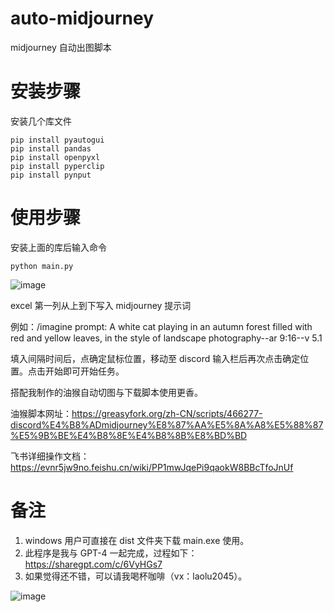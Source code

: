 # auto-midjourney

midjourney 自动出图脚本

# 安装步骤

安装几个库文件

```
pip install pyautogui
pip install pandas
pip install openpyxl
pip install pyperclip
pip install pynput
```

# 使用步骤

安装上面的库后输入命令

```
python main.py
```

![image](https://github.com/lhwd521/auto-midjourney/assets/15196067/2527a4b5-cf06-4e22-ac72-eccf499ac340)

excel 第一列从上到下写入 midjourney 提示词

例如：/imagine prompt: A white cat playing in an autumn forest filled with red and yellow leaves, in the style of landscape photography--ar 9:16--v 5.1

填入间隔时间后，点确定鼠标位置，移动至 discord 输入栏后再次点击确定位置。点击开始即可开始任务。

搭配我制作的油猴自动切图与下载脚本使用更香。

油猴脚本网址：https://greasyfork.org/zh-CN/scripts/466277-discord%E4%B8%ADmidjourney%E8%87%AA%E5%8A%A8%E5%88%87%E5%9B%BE%E4%B8%8E%E4%B8%8B%E8%BD%BD

飞书详细操作文档：https://evnr5jw9no.feishu.cn/wiki/PP1mwJqePi9qaokW8BBcTfoJnUf

# 备注

1. windows 用户可直接在 dist 文件夹下载 main.exe 使用。
2. 此程序是我与 GPT-4 一起完成，过程如下：https://sharegpt.com/c/6VyHGs7
3. 如果觉得还不错，可以请我喝杯咖啡（vx：laolu2045）。

![image](https://github.com/lhwd521/auto-midjourney/assets/15196067/d7a826fb-bfaf-4fda-b30e-57da16a62719)
